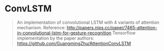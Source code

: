 # ConvLSTM
> An implementation of convolutional LSTM with 4 variants of attention mechanism.
> Reference: http://papers.nips.cc/paper/7465-attention-in-convolutional-lstm-for-gesture-recognition
> Tensorflow implementation by the paper authors: https://github.com/GuangmingZhu/AttentionConvLSTM
